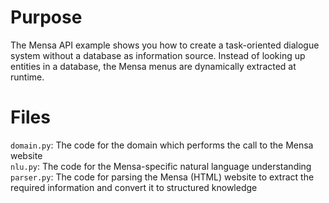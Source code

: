 # Purpose

The Mensa API example shows you how to create a task-oriented dialogue system without a database as information source. Instead of looking up entities in a database, the Mensa menus are dynamically extracted at runtime.

# Files

`domain.py`: The code for the domain which performs the call to the Mensa website <br>
`nlu.py`: The code for the Mensa-specific natural language understanding <br>
`parser.py`: The code for parsing the Mensa (HTML) website to extract the required information and convert it to structured knowledge
